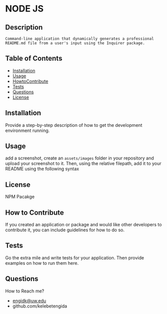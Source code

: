   # NODE JS
  ## Description
    Command-line application that dynamically generates a professional README.md file from a user's input using the Inquirer package.
  ## Table of Contents
  * [Installation](##Installation)
  * [Usage](##Usage)
  * [HowtoContribute](##HowtoContribute)
  * [Tests](##Tests)
  * [Questions](##Questions)
  * [License](##License)
  ## Installation
  Provide a step-by-step description of how to get the development environment running.
  ## Usage
  add a screenshot, create an `assets/images` folder in your repository and upload your screenshot to it. Then, using the relative filepath, add it to your README using the following syntax
  ## License
  NPM Pacakge
  ## How to Contribute
  If you created an application or package and would like other developers to contribute it, you can include guidelines for how to do so. 
  ## Tests
  Go the extra mile and write tests for your application. Then provide examples on how to run them here.
  ## Questions
  How to Reach me?
  * engidk@uw.edu
  * github.com/kelebetengida
  
